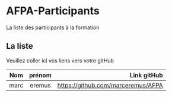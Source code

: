 # AFPA-Participants
La liste des participants à la formation

## La liste 
Veuillez coller ici vos liens vers votre gitHub

| Nom | prénom | Link gitHub | 
|----------|:-------------:|------:| 
| marc| eremus | https://github.com/marceremus/AFPA|

